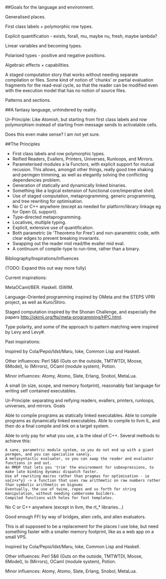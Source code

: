 ##Goals for the language and environment.

Generalised places.

First class labels + polymorphic row types.

Explicit quantification - exists, forall, mu, maybe nu, fresh, maybe lambda?

Linear variables and becoming types.

Polarised types - positive and negative positions.

Algebraic effects + capabilities.

A staged computation story that works without needing separate compilation or files. Some kind of notion of 'chunks' or partial evaluation fragments for the read-eval cycle, so that the reader can be modified even with the execution model that has no notion of source files.

Patterns and sections.

##A fantasy language, unhindered by reality.

Ur-Principle: Like Atomish, but starting from first class labels and row polymorphism instead of starting from message sends to activatable cells.

Does this even make sense? I am not yet sure.

##The Principles

- First class labels and row polymorphic types.
- Reified Readers, Evallers, Printers, Universes, Runloops, and Mirrors.
- Parameterised modules a la Functors, with explicit support for mutual recusion. This allows, amongst other things, really good tree shaking and permgen trimming, as well as elegantly solving the conflicting dependencies problem.
- Generation of statically and dynamically linked binaries.
- Something like a logical extension of functional core/imperative shell.
- Use of staged computation, metaprogramming, generic programming, and tree rewriting for optimisation.
- No C or C++ anywhere (except as needed for platform/library linkage eg for Open GL support).
- Type-directed metaprogramming.
- Locatives, multiple typing.
- Explicit, extensive use of quantification.
- Both parametric (ie 'Theorems for Free') and non-parametric code, with clear edges to prevent breaking invariants.
- Swapping out the reader mid read/the evaller mid eval.
- A continuum of compile-type to run-time, rather than a binary.

Bibliography/Inspirations/Influences

(TODO: Expand this out way more fully)

Current inspirations:

MetaOCaml/BER. Haskell. ISWIM.

Language-Oriented programming inspired by OMeta and the STEPS VPRI project, as well as Kuro/Shiro.

Staged computation inspired by the Shonan Challenge, and especially the papers http://okmij.org/ftp/meta-programming/HPC.html.

Type polarity, and some of the approach to pattern matching were inspired by Levy and Levy#.

Past inspirations:

Inspired by Cola/Pepsi/Idst/Maru, Ioke, Common Lisp and Haskell.

Other influences: Perl 5&6 (Guts on the outside, TMTWTDI, Moose, 6Model), Io (Mirrors), OCaml (module system), Potion.

Minor influences: Atomy, Atomo, Slate, Erlang, Snobol, MetaLua.

A small (in size, scope, and memory footprint), reasonably fast language for writing self contained executables.

Ur-Principle: separating and reifying readers, evallers, printers, runloops, universes, and mirrors.
Goals

Able to compile programs as statically linked executables. Able to compile programs as dynamically linked executables. Able to compile to llvm IL, and then do a final compile and link on a target system.

Able to only pay for what you use, a la the ideal of C++. Several methods to achieve this:

    A sane, parametric module system, so you do not end up with a giant permgen, and you can specialise sanely.
    A metasyntactic evaluator, so you can swap the reader and evaluator functions in and out.
    An MMOP that lets you 'trim' the environment for subexpressions, to make late binding dynamic dispatch faster.
    Use of rewriting macros rather than pragmas for optimisation - ie ua{z+x*y} -> a function that uses raw arithmetic on raw numbers rather than symbolic arithmetic on bignums
    Eventually, the use of twine, ropes and so forth for string manipulation, without needing cumbersome builders.
    Compiled functions with holes for fast templates.

No C or C++ anywhere (except in llvm, the rt_* libraries...)

Good enough FFI by way of bridges, alien cells, and alien evaluators.

This is all supposed to be a replacement for the places I use Ioke, but need something faster with a smaller memory footprint, like as a web app on a small VPS.

Inspired by Cola/Pepsi/Idst/Maru, Ioke, Common Lisp and Haskell.

Other influences: Perl 5&6 (Guts on the outside, TMTWTDI, Moose, 6Model), Io (Mirrors), OCaml (module system), Potion.

Minor influences: Atomy, Atomo, Slate, Erlang, Snobol, MetaLua.

